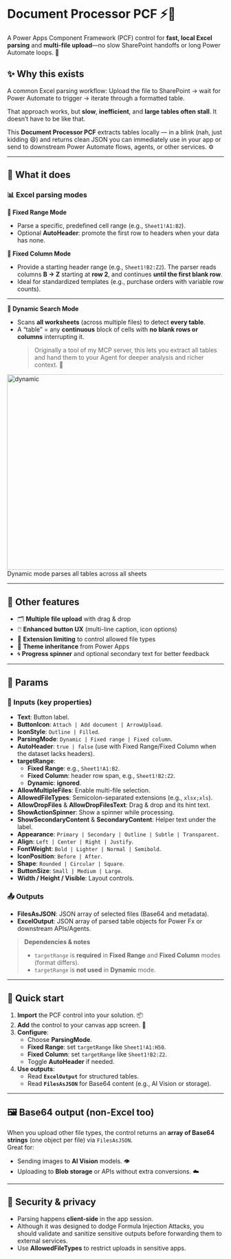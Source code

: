 # Document Processor PCF ⚡️📄

A Power Apps Component Framework (PCF) control for **fast, local Excel parsing** and **multi-file upload**—no slow SharePoint handoffs or long Power Automate loops. 🚀



## ✨ Why this exists

A common Excel parsing workflow: Upload the file to SharePoint → wait for Power Automate to trigger → iterate through a formatted table.

That approach works, but **slow**, **inefficient**, and **large tables often stall**. It doesn’t have to be like that. 

This **Document Processor PCF** extracts tables locally — in a blink (nah, just kidding 😄) and returns clean JSON you can immediately use in your app or send to downstream Power Automate flows, agents, or other services. ⚙️


---


## 🧠 What it does

### 📊 Excel parsing modes

**📍 Fixed Range Mode**
  - Parse a specific, predefined cell range (e.g., `Sheet1!A1:B2`).
  - Optional **AutoHeader**: promote the first row to headers when your data has none.

**🧱 Fixed Column Mode**
  - Provide a starting header range (e.g., `Sheet1!B2:Z2`). The parser reads columns **B → Z** starting at **row 2**, and continues **until the first blank row**.
  - Ideal for standardized templates (e.g., purchase orders with variable row counts).

---

**🔎 Dynamic Search Mode**
  - Scans **all worksheets** (across multiple files) to detect **every table**.
  - A “table” = any **continuous** block of cells with **no blank rows or columns** interrupting it.
    > Originally a tool of my MCP server, this lets you extract all tables and hand them to your Agent for deeper analysis and richer context. 🤝

<img width="1101" height="454" alt="dynamic" src="https://github.com/user-attachments/assets/1b00bdbe-ac4a-4a60-9f71-6703dc8eaffb" />
Dynamic mode parses all tables across all sheets

---


## 🧰 Other features

- 🗂️ **Multiple file upload** with drag & drop  
- 🖱️ **Enhanced button UX** (multi-line caption, icon options)  
- 🧩 **Extension limiting** to control allowed file types  
- 🎨 **Theme inheritance** from Power Apps  
- 🌀 **Progress spinner** and optional secondary text for better feedback


---


## 🔌 Params

### 🔧 Inputs (key properties)

- **Text**: Button label.  
- **ButtonIcon**: `Attach | Add document | ArrowUpload`.  
- **IconStyle**: `Outline | Filled`.  
- **ParsingMode**: `Dynamic | Fixed range | Fixed column`.  
- **AutoHeader**: `true | false` (use with Fixed Range/Fixed Column when the dataset lacks headers).  
- **targetRange**:
  - **Fixed Range**: e.g., `Sheet1!A1:B2`.  
  - **Fixed Column**: header row span, e.g., `Sheet1!B2:Z2`.  
  - **Dynamic**: **ignored**.  
- **AllowMultipleFiles**: Enable multi-file selection.  
- **AllowedFileTypes**: Semicolon-separated extensions (e.g., `xlsx;xls`).  
- **AllowDropFiles** & **AllowDropFilesText**: Drag & drop and its hint text.  
- **ShowActionSpinner**: Show a spinner while processing.  
- **ShowSecondaryContent** & **SecondaryContent**: Helper text under the label.  
- **Appearance**: `Primary | Secondary | Outline | Subtle | Transparent`.  
- **Align**: `Left | Center | Right | Justify`.  
- **FontWeight**: `Bold | Lighter | Normal | Semibold`.  
- **IconPosition**: `Before | After`.  
- **Shape**: `Rounded | Circular | Square`.  
- **ButtonSize**: `Small | Medium | Large`.  
- **Width / Height / Visible**: Layout controls.

### 📤 Outputs

- **FilesAsJSON**: JSON array of selected files (Base64 and metadata).  
- **ExcelOutput**: JSON array of parsed table objects for Power Fx or downstream APIs/Agents.

> **Dependencies & notes**  
> - `targetRange` is **required** in **Fixed Range** and **Fixed Column** modes (format differs).  
> - `targetRange` is **not used** in **Dynamic** mode.  

---

## 🏁 Quick start

1. **Import** the PCF control into your solution. 📦  
2. **Add** the control to your canvas app screen. 🧱  
3. **Configure**:
   - Choose **ParsingMode**.
   - **Fixed Range**: set `targetRange` like `Sheet1!A1:H50`.  
   - **Fixed Column**: set `targetRange` like `Sheet1!B2:Z2`.  
   - Toggle **AutoHeader** if needed.  
4. **Use outputs**:
   - Read **`ExcelOutput`** for structured tables.  
   - Read **`FilesAsJSON`** for Base64 content (e.g., AI Vision or storage).  

---

## 🖼️ Base64 output (non-Excel too)

When you upload other file types, the control returns an **array of Base64 strings** (one object per file) via `FilesAsJSON`.  
Great for:
- Sending images to **AI Vision** models. 👁️  
- Uploading to **Blob storage** or APIs without extra conversions. ☁️


---

## 🔐 Security & privacy

- Parsing happens **client-side** in the app session. 
- Although it was designed to dodge Formula Injection Attacks, you should validate and sanitize sensitive outputs before forwarding them to external services.
- Use **AllowedFileTypes** to restrict uploads in sensitive apps.


